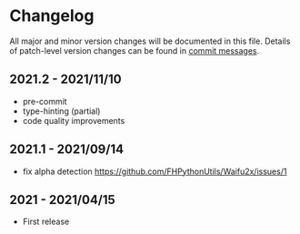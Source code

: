# Changelog
All major and minor version changes will be documented in this file. Details of
patch-level version changes can be found in [commit messages](../../commits/master).

## 2021.2 - 2021/11/10

- pre-commit
- type-hinting (partial)
- code quality improvements

## 2021.1 - 2021/09/14

- fix alpha detection https://github.com/FHPythonUtils/Waifu2x/issues/1

## 2021 - 2021/04/15

- First release

